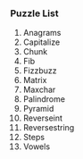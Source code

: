 ### Puzzle List
1. Anagrams
2. Capitalize
3. Chunk
4. Fib
5. Fizzbuzz
6. Matrix
7. Maxchar
8. Palindrome
9. Pyramid
10. Reverseint
11. Reversestring
12. Steps
13. Vowels
